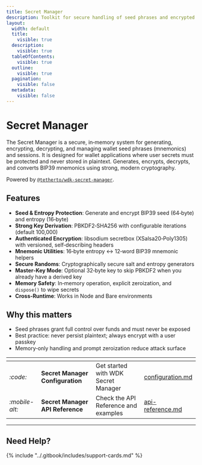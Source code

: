 ```yaml
---
title: Secret Manager
description: Toolkit for secure handling of seed phrases and encrypted payloads
layout:
  width: default
  title:
    visible: true
  description:
    visible: true
  tableOfContents:
    visible: true
  outline:
    visible: true
  pagination:
    visible: false
  metadata:
    visible: false
---
```


# Secret Manager

The Secret Manager is a secure, in‑memory system for generating, encrypting, decrypting, and managing wallet seed phrases (mnemonics) and sessions. It is designed for wallet applications where user secrets must be protected and never stored in plaintext. Generates, encrypts, decrypts, and converts BIP39 mnemonics using strong, modern cryptography.

Powered by [`@tetherto/wdk-secret-manager`](https://github.com/tetherto/wdk-secret-manager).

## Features

- **Seed & Entropy Protection**: Generate and encrypt BIP39 seed (64‑byte) and entropy (16‑byte)
- **Strong Key Derivation**: PBKDF2‑SHA256 with configurable iterations (default 100,000)
- **Authenticated Encryption**: libsodium secretbox (XSalsa20‑Poly1305) with versioned, self‑describing headers
- **Mnemonic Utilities**: 16‑byte entropy ↔ 12‑word BIP39 mnemonic helpers
- **Secure Randoms**: Cryptographically secure salt and entropy generators
- **Master‑Key Mode**: Optional 32‑byte key to skip PBKDF2 when you already have a derived key
- **Memory Safety**: In‑memory operation, explicit zeroization, and `dispose()` to wipe secrets
- **Cross‑Runtime**: Works in Node and Bare environments

## Why this matters

- Seed phrases grant full control over funds and must never be exposed
- Best practice: never persist plaintext; always encrypt with a user passkey
- Memory‑only handling and prompt zeroization reduce attack surface



<table data-card-size="large" data-view="cards">
	<thead>
		<tr>
			<th></th>
			<th></th>
			<th></th>
			<th data-hidden data-card-target data-type="content-ref"></th>
		</tr>
	</thead>
	<tbody>
		<tr>
			<td>
				<i class="fa-code">:code:</i>
			</td>
			<td>
				<strong>Secret Manager Configuration</strong>
			</td>
			<td>Get started with WDK Secret Manager</td>
			<td>
				<a href="./configuration.md">configuration.md</a>
			</td>
		</tr>
		<tr>
			<td>
				<i class="fa-mobile-alt">:mobile-alt:</i>
			</td>
			<td>
				<strong>Secret Manager API Reference</strong>
			</td>
			<td>Check the API Reference and examples</td>
			<td>
				<a href="./api-reference.md">api-reference.md</a>
			</td>
		</tr>
	</tbody>
</table>


***

## Need Help?

{% include "../.gitbook/includes/support-cards.md" %}

